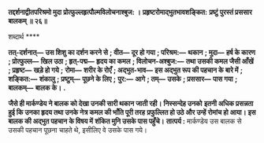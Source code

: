 **तद्दर्शनाद्वीतपरिश्रमो मुदा** **प्रोत्फुल्लहृत्पौल्मविलोचनाश्बुज: ।** **प्रहृष्टरोमाद्भुतभावशङ्कित:** **प्रष्टुं पुरस्तं प्रससार बालकम् ॥ २६॥** 

शब्दार्थ **** 

**तत्-दर्शनात्—** **उस शिशु का दर्शन करने से** **; वीत—** **दूर हो गया** **; परिश्रम:—** **थकान** **; मुदा—** **हर्ष के कारण** **; प्रोत्फुल्ल—** **खिल उठा** **; हृत्-पद्म—** **हृदय का कमल** **; विलोचन-अश्बुज:—** **तथा उसकी कमल जैसी आँखें** **; प्रहृष्ट—** **खड़े हो गये** **;** **रोमा—** **शरीर के रोएँ** **; अद्भुत-भाव—** **इस अद्भुत रूप की पहचान के बारे में** **; शङ्कित:—** **शंकालु** **; प्रष्टुम्—** **पूछने के लिए** **;** **पुर:—** **आगे** **; तम्—** **उसके** **; प्रससार—** **पास गया** **; बालकम्—** **बालक के।** **.** 

**जैसे ही मार्कण्डेय ने बालक को देखा उनकी सारी थकान जाती रही। निस्सन्देह उनको** **इतनी अधिक प्रसन्नता हुई कि उनका हृदय तथा उनके नेत्र कमल की भाँति पूरी तरह** **प्रफुल्लित हो उठे और उन्हें रोमांच हो आया। इस बालक की अद्भुत पहचान के विषय में** **शंकित मुनि उसके पास पहुँचे।** **तात्पर्य :** मार्कण्डेय उस बालक से उसकी पहचान पूछना चाहते थे, इसीलिए वे उसके पास गये।  